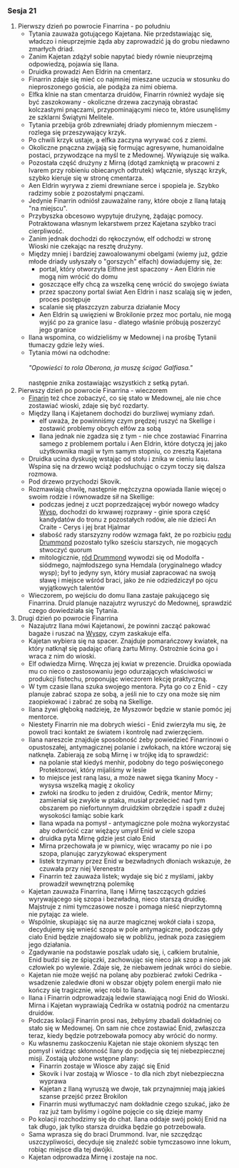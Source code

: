 ### Sesja 21
1. Pierwszy dzień po powrocie Finarrina - po południu
    - Tytania zauważa gotującego Kajetana. Nie przedstawiając się, władczo i nieuprzejmie żąda aby zaprowadzić ją do grobu niedawno zmarłych driad.
    - Zanim Kajetan zdążył sobie napytać biedy równie nieuprzejmą odpowiedzą, pojawia się Ilana. 
    - Druidka prowadzi Aen Eldrin na cmentarz. 
    - Finarrin zdaje się mieć co najmniej mieszane uczucia w stosunku do nieproszonego gościa, ale podąża za nimi obiema.
    - Elfka klnie na stan cmentarza druidów, Finarrin również wydaje się być zaszokowany - okoliczne drzewa zaczynają obrastać kolczastymi pnączami, przypominającymi nieco te, które usunęliśmy ze szklarni Świątyni Melitele.
    - Tytania przebija grób zdrewniałej driady płomiennym mieczem - rozlega się przeszywający krzyk. 
    - Po chwili krzyk ustaje, a elfka zaczyna wyrywać coś z ziemi. 
    - Okoliczne pnączna zwijają się formując agresywne, humanoidalne postaci, przywodzące na myśl te z Medownej. Wywiązuje się walka.
    - Pozostała część drużyny z Mirną (dotąd zamkniętą w pracowni z Ivarem przy robieniu obiecanych odtrutek) włącznie, słysząc krzyk, szybko kieruje się w stronę cmentarza.
    - Aen Eldrin wyrywa z ziemi drewniane serce i spopiela je. Szybko radzimy sobie z pozostałymi pnączami. 
    - Jedynie Finarrin odniósł zauważalne rany, które oboje z Ilaną łatają "na miejscu".
    - Przybyszka obcesowo wypytuje drużynę, żądając pomocy. Potraktowana własnym lekarstwem przez Kajetana szybko traci cierpliwość. 
    - Zanim jednak dochodzi do rękoczynów, elf odchodzi w stronę Wioski nie czekając na resztę drużyny. 
    - Między mniej i bardziej zawoalowanymi obelgami (wiemy już, gdzie młode driady usłyszały o "gorszych" elfach) dowiadujemy się, że:
        - portal, który otworzyła Eithne jest spaczony - Aen Eldrin nie mogą nim wrócić do domu
        - goszczące elfy chcą za wszelką cenę wrócić do swojego świata
        - przez spaczony portal świat Aen Eldrin i nasz scalają się w jeden, proces postępuje
        - scalanie się płaszczyzn zaburza działanie Mocy
        - Aen Eldrin są uwięzieni w Brokilonie przez moc portalu, nie mogą wyjść po za granice lasu - dlatego właśnie próbują poszerzyć jego granice
    - Ilana wspomina, co widzieliśmy w Medownej i na prośbę Tytanii tłumaczy gdzie leży wieś. 
    - Tytania mówi na odchodne:<br/><br/>
                *"Opowieści to rola Oberona, ja muszę ścigać Galfiasa."*<br/><br/>
        następnie znika zostawiając wszystkich z setką pytań.
2. Pierwszy dzień po powrocie Finarrina - wieczorem
    - [Finarin](Finarrin) też chce zobaczyć, co się stało w Medownej, ale nie chce zostawiać wioski, zdaje się być rozdarty.
    - Między Ilaną i Kajetanem dochodzi do burzliwej wymiany zdań.
        - elf uważa, że powinniśmy czym prędzej ruszyć na Skellige i zostawić problemy obcych elfów za sobą
        - Ilana jednak nie zgadza się z tym - nie chce zostawiać Finarrina samego z problemem portalu i Aen Eldrin, które dotyczą jej jako użytkownika magii w tym samym stopniu, co zresztą Kajetana
    - Druidka ucina dyskusję wstając od stołu i znika w cieniu lasu. Wspina się na drzewo wciąż podsłuchując o czym toczy się dalsza rozmowa.
    - Pod drzewo przychodzi Skovik. 
    - Rozmawiają chwilę, następnie mężczyzna opowiada Ilanie więcej o swoim rodzie i równowadze sił na Skellige:
        - podczas jednej z uczt poprzedzającej wybór nowego władcy [Wysp](Skellige), dochodzi do krwawej rozprawy - ginie spora część kandydatów do tronu z pozostałych rodów, ale nie dzieci An Craite - Cerys i jej brat Hjalmar
        - słabość rady starszyzny rodów wzmaga fakt, że po rozbiciu [rodu Drummond](Drummond) pozostało tylko sześciu starszych, nie mogących stwoczyć quorum
        - mitologicznie, [ród Drummond](Drummond) wywodzi się od Modolfa - siódmego, najmłodszego syna Hemdala (oryginalnego władcy wysp); był to jedyny syn, który musiał zapracować na swoją sławę i miejsce wśród braci, jako że nie odziedziczył po ojcu wyjątkowych talentów
    - Wieczorem, po wejściu do domu Ilana zastaje pakującego się Finarrina. Druid planuje nazajutrz wyruszyć do Medownej, sprawdzić czego dowiedziała się Tytania.
3. Drugi dzień po powrocie Finarrina
    - Nazajutrz Ilana mówi Kajetanowi, że powinni zacząć pakować bagaże i ruszać na [Wyspy](Skellige), czym zaskakuje elfa.
    - Kajetan wybiera się na spacer. Znajduje pomarańczowy kwiatek, na który natknął się padając ofiarą żartu Mirny. Ostrożnie ścina go i wraca z nim do wioski.
    - Elf odwiedza Mirnę. Wręcza jej kwiat w prezencie. Druidka opowiada mu co nieco o zastosowaniu jego odurzających właściwości w produkcji fistechu, proponując wieczorem lekcję praktyczną.
    - W tym czasie Ilana szuka swojego mentora. Pyta go co z Enid - czy planuje zabrać szopa ze sobą, a jeśli nie to czy ona może się nim zaopiekować i zabrać ze sobą na Skellige.
    - Ilana żywi głęboką nadzieję, że Myszowór będzie w stanie pomóc jej mentorce. 
    - Niestety Finarrin nie ma dobrych wieści - Enid zwierzyła mu się, że powoli traci kontakt ze światem i kontrolę nad zwierzęciem.
    - Ilana nareszcie znajduje sposobność żeby powiedzieć Finarrinowi o opustoszałej, antymagicznej polanie i zwłokach, na które wczoraj się natknęła. Zabierają ze sobą Mirnę i w trójkę idą to sprawdzić:
        - na polanie stał kiedyś menhir, podobny do tego poświęconego Protektorowi, który mijaliśmy w lesie
        - to miejsce jest raną lasu, a może nawet sięga tkaniny Mocy - wysysa wszelką magię z okolicy
        - zwłoki na środku to jeden z druidów, Cedrik, mentor Mirny; zamieniał się zwykle w ptaka, musiał przelecieć nad tym obszarem po niefortunnym druidzkim obrzędzie i spadł z dużej wysokości łamiąc sobie kark
        - Ilana wpada na pomysł - antymagiczne pole można wykorzystać aby odwrócić czar więżący umysł Enid w ciele szopa
        - druidka pyta Mirnę gdzie jest ciało Enid
        - Mirna przechowała je w piwnicy, więc wracamy po nie i po szopa, planując zaryzykować eksperyment
        - listek trzymany przez Enid w bezwładnych dłoniach wskazuje, że czuwała przy niej Verenestra
        - Finarrin też zauważa listek; wydaje się bić z myślami, jakby prowadził wewnętrzną polemikę
    - Kajetan zauważa Finarrina, Ilanę i Mirnę taszczących gdzieś wyrywającego się szopa i bezwładną, nieco starszą druidkę. Majstruje z nimi tymczasowe nosze i pomaga nieść nieprzytomną nie pytając za wiele.
    - Wspólnie, skupiając się na aurze magicznej wokół ciała i szopa, decydujemy się wnieść szopa w pole antymagiczne, podczas gdy ciało Enid będzie znajdowało się w pobliżu, jednak poza zasięgiem jego działania. 
    - Zgadywanie na podstawie poszlak udało się, i, całkiem brutalnie, Enid budzi się ze śpiączki, zachowując się nieco jak szop a nieco jak człowiek po wylewie. Zdaje się, że niebawem jednak wróci do siebie.
    - Kajetan nie może wejść na polanę aby pozbierać zwłoki Cedrika - wsadzenie zaledwie dłoni w obszar objęty polem energii mało nie kończy się tragicznie, więc robi to Ilana.
    - Ilana i Finarrin odprowadzają ledwie stawiającą nogi Enid do Wioski. Mirna i Kajetan wyprawiają Cedrika w ostatnią podróż na cmentarzu druidów.
    - Podczas kolacji Finarrin prosi nas, żebyśmy zbadali dokładniej co stało się w Medownej. On sam nie chce zostawiać Enid, zwłaszcza teraz, kiedy będzie potrzebowała pomocy aby wrócić do normy.
    - Ku własnemu zaskoczeniu Kajetan nie staje okoniem słysząc ten pomysł i widząc skłonność Ilany do podjęcia się tej niebezpiecznej misji. Zostają ułożone wstępne plany:
        - Finarrin zostaje w Wiosce aby zająć się Enid
        - Skovik i Ivar zostają w Wiosce - to dla nich zbyt niebezpieczna wyprawa
        - Kajetan z Ilaną wyruszą we dwoje, tak przynajmniej mają jakieś szanse przejść przez Brokilon
        - Finarrin musi wytłumaczyć nam dokładnie czego szukać, jako że raz już tam byliśmy i ogólne pojęcie co się dzieje mamy
    - Po kolacji rozchodzimy się do chat. Ilana oddaje swój pokój Enid na tak długo, jak tylko starsza druidka będzie go potrzebowała.
    - Sama wprasza się do braci Drummond. Ivar, nie szczędząc uszczypliwości, decyduje się znaleźć sobie tymczasowo inne lokum, robiąc miejsce dla tej dwójki.
    - Kajetan odprowadza Mirnę i zostaje na noc.